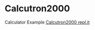 # Calcutron2000
Calculator Example
[Calcutron2000 repl.it](https://repl.it/@realityexpander/Calcutron-2000)

